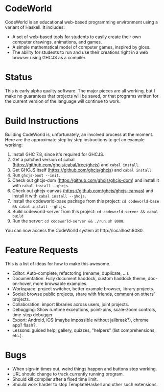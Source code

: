 CodeWorld
=========

CodeWorld is an educational web-based programming environment using a variant of Haskell.  It includes:

- A set of web-based tools for students to easily create their own computer drawings, animations, and games.
- A simple mathematical model of computer games, inspired by gloss.
- The ability for students to run and use their creations right in a web browser using GHCJS as a compiler.

Status
======

This is early alpha quality software.  The major pieces are all working, but I make
no guarantees that projects will be saved, or that programs written for the current
version of the language will continue to work.

Build Instructions
==================

Building CodeWorld is, unfortunately, an involved process at the moment.  Here are the
approximate step by step instructions to get an example working:

1. Install GHC 7.8, since it's required for GHCJS.
2. Get a patched version of cabal (https://github.com/ghcjs/cabal/tree/ghcjs) and `cabal install`.
3. Get GHCJS itself (https://github.com/ghcjs/ghcjs) and `cabal install`.
4. Run `ghcjs-boot --init`.
5. Check out ghcjs-dom (https://github.com/ghcjs/ghcjs-dom) and install it with `cabal install --ghcjs`.
6. Check out ghcjs-canvas (https://github.com/ghcjs/ghcjs-canvas) and install it with `cabal install --ghcjs`.
8. Install the codeworld-base package from this project: `cd codeworld-base && cabal install --ghcjs`.
9. Build codeworld-server from this project: `cd codeworld-server && cabal build`
10. Run the server: `cd codeworld-server && ./run.sh 8080`.

You can now access the CodeWorld system at http://localhost:8080.

Feature Requests
================

This is a list of ideas for how to make this awesome.

* Editor: Auto-complete, refactoring (rename, duplicate, ...).
* Documentation: Fully document haddock, custom haddock theme, doc-on-hover, more browsable examples.
* Workspace: project switcher, better example browser, library projects.
* Social: browse public projects, share with friends, comment on others' projects.
* Collaboration: import libraries across users, joint projects.
* Debugging: Show runtime exceptions, point-pins, scale-zoom controls, time-step debugger
* Export: Android, iOS (maybe impossible without jailbreak?), chrome app? flash?.
* Lessons: guided help, gallery, quizzes, "helpers" (list comprehensions, etc.).

Bugs
====

* When sign-in times out, weird things happen and buttons stop working.
* URL should change to track currently running program.
* Should kill compiler after a fixed time limit.
* Should work harder to stop TemplateHaskell and other such extensions.
